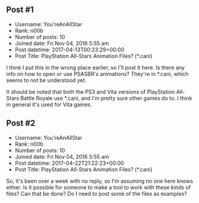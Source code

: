 ## Post #1
- Username: You'reAnAllStar
- Rank: n00b
- Number of posts: 10
- Joined date: Fri Nov 04, 2016 5:55 am
- Post datetime: 2017-04-13T00:23:29+00:00
- Post Title: PlayStation All-Stars Animation Files? (*.cani)

I think I put this in the wrong place earlier, so I'll post it here. Is there any info on how to open or use PSASBR's animations? They're in *.cani, which seems to not be understood yet.

It should be noted that both the PS3 and Vita versions of PlayStation All-Stars Battle Royale use *.cani, and I'm pretty sure other games do to. I think in general it's used for Vita games.
## Post #2
- Username: You'reAnAllStar
- Rank: n00b
- Number of posts: 10
- Joined date: Fri Nov 04, 2016 5:55 am
- Post datetime: 2017-04-22T21:22:23+00:00
- Post Title: PlayStation All-Stars Animation Files? (*.cani)

So, it's been over a week with no reply, so I'm assuming no one here knows either. Is it possible for someone to make a tool to work with these kinds of files? Can that be done? Do I need to post some of the files as examples?
